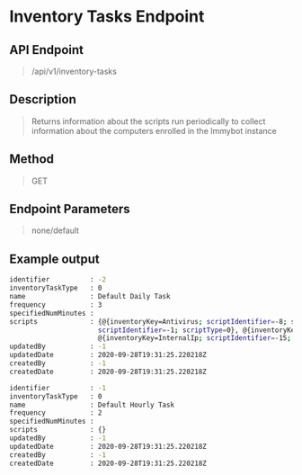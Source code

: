 # Inventory Tasks Endpoint
## API Endpoint
> /api/v1/inventory-tasks
## Description
> Returns information about the scripts run periodically to collect information about the computers enrolled in the Immybot instance
## Method
> GET
## Endpoint Parameters
> none/default
## Example output
```sh
identifier          : -2
inventoryTaskType   : 0
name                : Default Daily Task
frequency           : 3
specifiedNumMinutes :
scripts             : {@{inventoryKey=Antivirus; scriptIdentifier=-8; scriptType=0}, @{inventoryKey=WindowsSystemInfo;
                      scriptIdentifier=-1; scriptType=0}, @{inventoryKey=ExternalIp; scriptIdentifier=-3; scriptType=0},
                      @{inventoryKey=InternalIp; scriptIdentifier=-15; scriptType=0}...}
updatedBy           : -1
updatedDate         : 2020-09-28T19:31:25.220218Z
createdBy           : -1
createdDate         : 2020-09-28T19:31:25.220218Z

identifier          : -1
inventoryTaskType   : 0
name                : Default Hourly Task
frequency           : 2
specifiedNumMinutes :
scripts             : {}
updatedBy           : -1
updatedDate         : 2020-09-28T19:31:25.220218Z
createdBy           : -1
createdDate         : 2020-09-28T19:31:25.220218Z
```